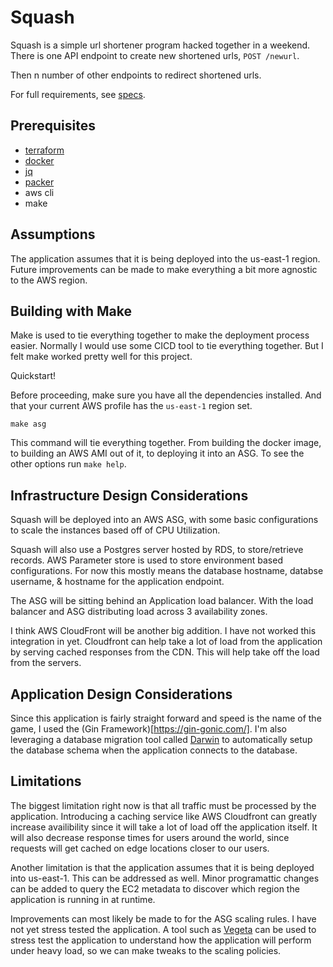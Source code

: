 # Squash

Squash is a simple url shortener program hacked together in a weekend. There is one API endpoint to create new shortened urls, `POST /newurl`.

Then n number of other endpoints to redirect shortened urls.

For full requirements, see [specs](spec.md).

## Prerequisites

* [terraform](https://www.terraform.io/downloads)
* [docker](https://docs.docker.com/get-docker/)
* [jq](https://stedolan.github.io/jq/download/)
* [packer]([https://www.packer.io/downloads)
* aws cli
* make

## Assumptions

The application assumes that it is being deployed into the us-east-1 region. Future improvements can be made to make everything a bit more agnostic to the AWS region.

## Building with Make

Make is used to tie everything together to make the deployment process easier. Normally I would use some CICD tool to tie everything together. But I felt make worked pretty well for this project.

Quickstart!

Before proceeding, make sure you have all the dependencies installed. And that your current AWS profile has the `us-east-1` region set.

```
make asg
```

This command will tie everything together. From building the docker image, to building an AWS AMI out of it, to deploying it into an ASG. To see the other options run `make help`.

## Infrastructure Design Considerations

Squash will be deployed into an AWS ASG, with some basic configurations to scale the instances based off of CPU Utilization. 

Squash will also use a Postgres server hosted by RDS, to store/retrieve records. AWS Parameter store is used to store environment based configurations. For now this mostly means the database hostname, databse  username, & hostname for the application endpoint.

The ASG will be sitting behind an Application load balancer. With the load balancer and ASG distributing load across 3 availability zones.

I think AWS CloudFront will be another big addition. I have not worked this integration in yet. Cloudfront can help take a lot of load from the application by serving cached responses from the CDN. This will help take off the load from the servers.

## Application Design Considerations

Since this application is fairly straight forward and speed is the name of the game, I used the (Gin Framework)[https://gin-gonic.com/]. I'm also leveraging a database migration tool called [Darwin](https://github.com/GuiaBolso/darwin) to automatically setup the database schema when the application connects to the database.

## Limitations

The biggest limitation right now is that all traffic must be processed by the application. Introducing a caching service like AWS Cloudfront can greatly increase availibility since it will take a lot of load off the application itself. It will also decrease response times for users around the world, since requests will get cached on edge locations closer to our users. 

Another limitation is that the application assumes that it is being deployed into us-east-1. This can be addressed as well. Minor programattic changes can be added to query the EC2 metadata to discover which region the application is running in at runtime. 

Improvements can most likely be made to for the ASG scaling rules. I have not yet stress tested the application. A tool such as [Vegeta](https://github.com/tsenart/vegeta) can be used to stress test the application to understand how the application will perform under heavy load, so we can make tweaks to the scaling policies.
